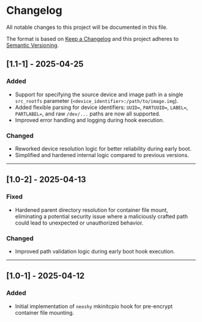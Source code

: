 # Changelog

All notable changes to this project will be documented in this file.

The format is based on [Keep a Changelog](https://keepachangelog.com/en/1.0.0/)
and this project adheres to [Semantic Versioning](https://semver.org/spec/v2.0.0.html).

## [1.1-1] - 2025-04-25
### Added
- Support for specifying the source device and image path in a single `src_rootfs` parameter (`<device_identifier>:/path/to/image.img`).
- Added flexible parsing for device identifiers: `UUID=`, `PARTUUID=`, `LABEL=`, `PARTLABEL=`, and raw `/dev/...` paths are now all supported.
- Improved error handling and logging during hook execution.

### Changed
- Reworked device resolution logic for better reliability during early boot.
- Simplified and hardened internal logic compared to previous versions.

---

## [1.0-2] - 2025-04-13
### Fixed
- Hardened parent directory resolution for container file mount, eliminating a potential security issue where a maliciously crafted path could lead to unexpected or unauthorized behavior.

### Changed
- Improved path validation logic during early boot hook execution.

---

## [1.0-1] - 2025-04-12
### Added
- Initial implementation of `neoshy` mkinitcpio hook for pre-encrypt container file mounting.
